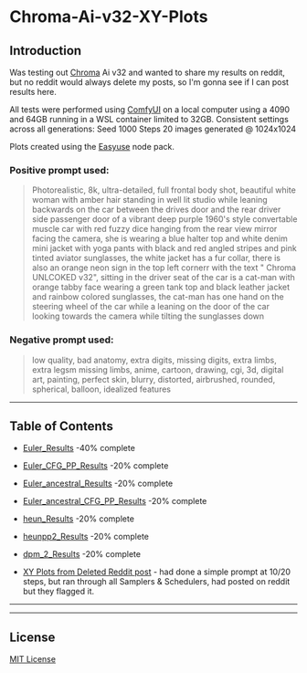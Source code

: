 <!--- use these arrows for adding comments or commenting out stuff --->
 # **Chroma-Ai-v32-XY-Plots**  

## Introduction
Was testing out [Chroma](https://huggingface.co/lodestones/Chroma) Ai v32 and wanted to share my results on reddit, but no reddit would always delete my posts, so I'm gonna see if I can post results here.

All tests were performed using [ComfyUI](https://github.com/Comfy-Org) on a local computer using a 4090 and 64GB running in a WSL container limited to 32GB. Consistent settings across all generations: Seed 1000 Steps 20 images generated @ 1024x1024

Plots created using the [Easyuse](https://github.com/yolain/ComfyUI-Easy-Use) node pack.

### Positive prompt used:
> Photorealistic, 8k, ultra-detailed, full frontal body shot, beautiful white woman with amber hair standing in well
> lit studio while leaning backwards on the car between the drives door and the rear driver side passenger door of a
> vibrant deep purple 1960's style convertable muscle car with red fuzzy dice hanging from the rear view mirror
> facing the camera, she is wearing a blue halter top and white denim mini jacket with yoga pants with black and red
> angled stripes and pink tinted aviator sunglasses, the white jacket has a fur collar, there is also an orange neon
> sign in the top left cornerr with the text " Chroma UNLCOKED v32", sitting in the driver seat of the car is a cat-man
> with orange tabby face wearing a green tank top and black leather jacket and rainbow colored sunglasses, the cat-man
> has one hand on the steering wheel of the car while a leaning on the door of the car looking towards the camera
> while tilting the sunglasses down

### Negative prompt used:
> low quality, bad anatomy, extra digits, missing digits, extra limbs, extra legsm missing limbs, anime, cartoon, drawing, cgi, 3d, digital art, painting, perfect skin, blurry, distorted, airbrushed, rounded, spherical, balloon, idealized features
---

## Table of Contents
- [Euler_Results](./Euler_Results/) -40% complete
- [Euler_CFG_PP_Results](./Euler_CFG_PP_Results/) -20% complete
- [Euler_ancestral_Results](./Euler_ancestral_Results/) -20% complete
- [Euler_ancestral_CFG_PP_Results](./Euler_ancestral_CFG_PP_Results/) -20% complete
- [heun_Results](./heun_Results/) -20% complete
- [heunpp2_Results](./heunpp2_Results/) -20% complete
- [dpm_2_Results](./heunpp2_Results) -20% complete

- [XY Plots from Deleted Reddit post](./Deleted_reddit_post/) - had done a simple prompt at 10/20 steps, but ran through all Samplers & Schedulers, had posted on reddit but they flagged it.

---

<!--- ## Overview
A short paragraph summarizing additional details about the project.

---

## Preview
![Project Screenshot](./assets/project-image.png) --->

---

## License
[MIT License](./LICENSE)
